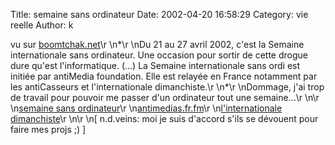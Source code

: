Title: semaine sans ordinateur
Date: 2002-04-20 16:58:29
Category: vie reelle
Author: k

vu sur [boomtchak.net](http://www.boomtchak.net/)\r
\n*\r
\nDu 21 au 27 avril 2002, c'est la Semaine internationale sans ordinateur. Une occasion pour sortir de cette drogue dure qu'est l'informatique. (...) La Semaine internationale sans ordi est initiée par antiMedia foundation. Elle est relayée en France notamment par les antiCasseurs et l'internationale dimanchiste.\r
\n*\r
\nDommage, j'ai trop de travail pour pouvoir me passer d'un ordinateur tout une semaine...\r
\n\r
\n[semaine sans ordinateur](http://deliciel.free.fr/squat/images/marcel/semaine_sans_ordi.html)\r
\n[antimedias.fr.fm](http://www.antimedias.fr.fm/)\r
\n[l'internationale dimanchiste](http://www.antitravail.fr.fm)\r
\n\r
\n[ n.d.veins: moi je suis d'accord s'ils se dévouent pour faire mes projs ;) ]